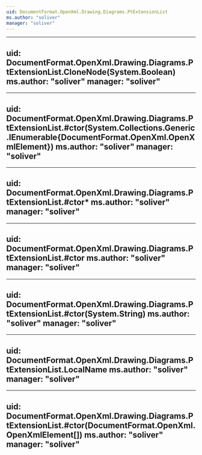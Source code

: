 ```yaml
---
uid: DocumentFormat.OpenXml.Drawing.Diagrams.PtExtensionList
ms.author: "soliver"
manager: "soliver"
---
```


---
uid: DocumentFormat.OpenXml.Drawing.Diagrams.PtExtensionList.CloneNode(System.Boolean)
ms.author: "soliver"
manager: "soliver"
---

---
uid: DocumentFormat.OpenXml.Drawing.Diagrams.PtExtensionList.#ctor(System.Collections.Generic.IEnumerable{DocumentFormat.OpenXml.OpenXmlElement})
ms.author: "soliver"
manager: "soliver"
---

---
uid: DocumentFormat.OpenXml.Drawing.Diagrams.PtExtensionList.#ctor*
ms.author: "soliver"
manager: "soliver"
---

---
uid: DocumentFormat.OpenXml.Drawing.Diagrams.PtExtensionList.#ctor
ms.author: "soliver"
manager: "soliver"
---

---
uid: DocumentFormat.OpenXml.Drawing.Diagrams.PtExtensionList.#ctor(System.String)
ms.author: "soliver"
manager: "soliver"
---

---
uid: DocumentFormat.OpenXml.Drawing.Diagrams.PtExtensionList.LocalName
ms.author: "soliver"
manager: "soliver"
---

---
uid: DocumentFormat.OpenXml.Drawing.Diagrams.PtExtensionList.#ctor(DocumentFormat.OpenXml.OpenXmlElement[])
ms.author: "soliver"
manager: "soliver"
---
